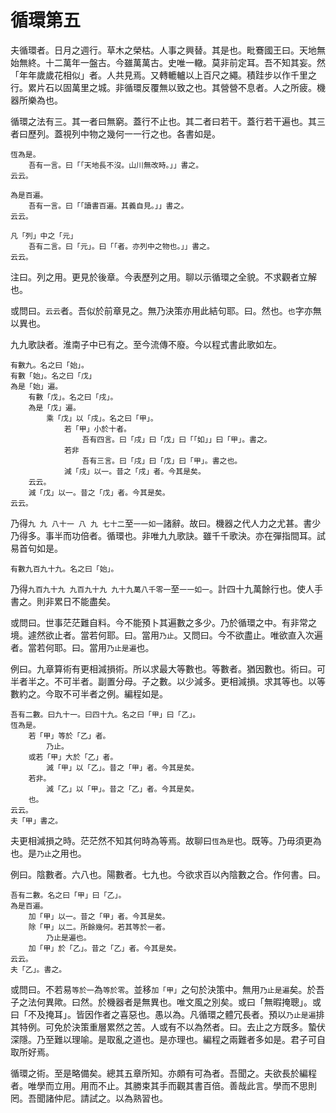# 循環第五

夫循環者。日月之週行。草木之榮枯。人事之興替。其是也。毗鶱國王曰。天地無始無終。十二萬年一盤古。今雖萬萬古。史唯一轍。莫非前定耳。吾不知其妄。然「年年歲歲花相似」者。人共見焉。又轉轆轤以上百尺之繩。積跬步以作千里之行。累片石以固萬里之城。非循環反覆無以致之也。其營營不息者。人之所疲。機器所樂為也。

循環之法有三。其一者曰無窮。蓋行不止也。其二者曰若干。蓋行若干遍也。其三者曰歷列。蓋視列中物之幾何一一行之也。各書如是。

```
恆為是。
	吾有一言。曰「「天地長不沒。山川無改時。」」書之。
云云。
```

```
為是百遍。
	吾有一言。曰「「讀書百遍。其義自見。」」書之。
云云。
```

```
凡「列」中之「元」
	吾有二言。曰「元」。曰「「者。亦列中之物也。」」書之。
云云。
```

注曰。列之用。更見於後章。今表歷列之用。聊以示循環之全貌。不求觀者立解也。

或問曰。`云云`者。吾似於前章見之。無乃決策亦用此結句耶。曰。然也。`也`字亦無以異也。

九九歌訣者。淮南子中已有之。至今流傳不廢。今以程式書此歌如左。

```
有數九。名之曰「始」。
有數「始」。名之曰「戊」
為是「始」遍。
	有數「戊」。名之曰「戌」。
	為是「戊」遍。
		乘「戊」以「戌」。名之曰「甲」。
			若「甲」小於十者。
				吾有四言。曰「戌」曰「戊」曰「「如」」曰「甲」。書之。
			若非
				吾有三言。曰「戌」曰「戊」曰「甲」。書之也。
			減「戌」以一。昔之「戌」者。今其是矣。
	云云。
	減「戊」以一。昔之「戊」者。今其是矣。
云云。
```

乃得`九 九 八十一 八 九 七十二`至`一一如一`諸辭。故曰。機器之代人力之尤甚。書少乃得多。事半而功倍者。循環也。非唯九九歌訣。雖千千歌決。亦在彈指間耳。試易首句如是。

```
有數九百九十九。名之曰「始」。
```

乃得`九百九十九 九百九十九 九十九萬八千零一`至`一一如一`。計四十九萬餘行也。使人手書之。則非累日不能盡矣。

或問曰。世事茫茫難自料。今不能預卜其遍數之多少。乃於循環之中。有非常之境。遽然欲止者。當若何耶。曰。當用`乃止`。又問曰。今不欲盡止。唯欲直入次遍者。當若何耶。曰。當用`乃止是遍`也。

例曰。九章算術有更相減損術。所以求最大等數也。等數者。猶因數也。術曰。可半者半之。不可半者。副置分母。子之數。以少減多。更相減損。求其等也。以等數約之。今取不可半者之例。編程如是。

```
吾有二數。曰九十一。曰四十九。名之曰「甲」曰「乙」。
恆為是。
	若「甲」等於「乙」者。
		乃止。
	或若「甲」大於「乙」者。
		減「甲」以「乙」。昔之「甲」者。今其是矣。
	若非。
		減「乙」以「甲」。昔之「乙」者。今其是矣。
	也。
云云。
夫「甲」書之。
```

夫更相減損之時。茫茫然不知其何時為等焉。故聊曰`恆為是`也。既等。乃毋須更為也。是`乃止`之用也。

例曰。陰數者。六八也。陽數者。七九也。今欲求百以內陰數之合。作何書。曰。

```
吾有二數。名之曰「甲」曰「乙」。
為是百遍。
	加「甲」以一。昔之「甲」者。今其是矣。
	除「甲」以二。所餘幾何。若其等於一者。
		乃止是遍也。
	加「甲」於「乙」。昔之「乙」者。今其是矣。
云云。
夫「乙」。書之。
```

或問曰。不若易`等於一`為`等於零`。並移`加「甲」`之句於決策中。無用`乃止是遍`矣。於吾子之法何異歟。曰然。於機器者是無異也。唯文風之別矣。或曰「無暇掩聰」。或曰「不及掩耳」。皆因作者之喜惡也。愚以為。凡循環之體冗長者。預以`乃止是遍`排其特例。可免於決策重層累然之苦。人或有不以為然者。曰。去止之方既多。蟄伏深隱。乃至難以理喻。是取亂之道也。是亦理也。編程之兩難者多如是。君子可自取所好焉。

循環之術。至是略備矣。總其五章所知。亦頗有可為者。吾聞之。夫欲長於編程者。唯學而立用。用而不止。其勝束其手而觀其書百倍。善哉此言。學而不思則罔。吾聞諸仲尼。請試之。以為熟習也。
